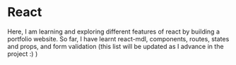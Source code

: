 # React
Here, I am learning and exploring different features of react by building a portfolio website.
So far, I have learnt react-mdl, components, routes, states and props, and form validation 
(this list will be updated as I advance in the project :) )
